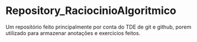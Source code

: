 # Repository_RaciocinioAlgoritmico
Um repositório feito principalmente por conta do TDE de git e github, porem utilizado para armazenar anotações e exercicios feitos.
